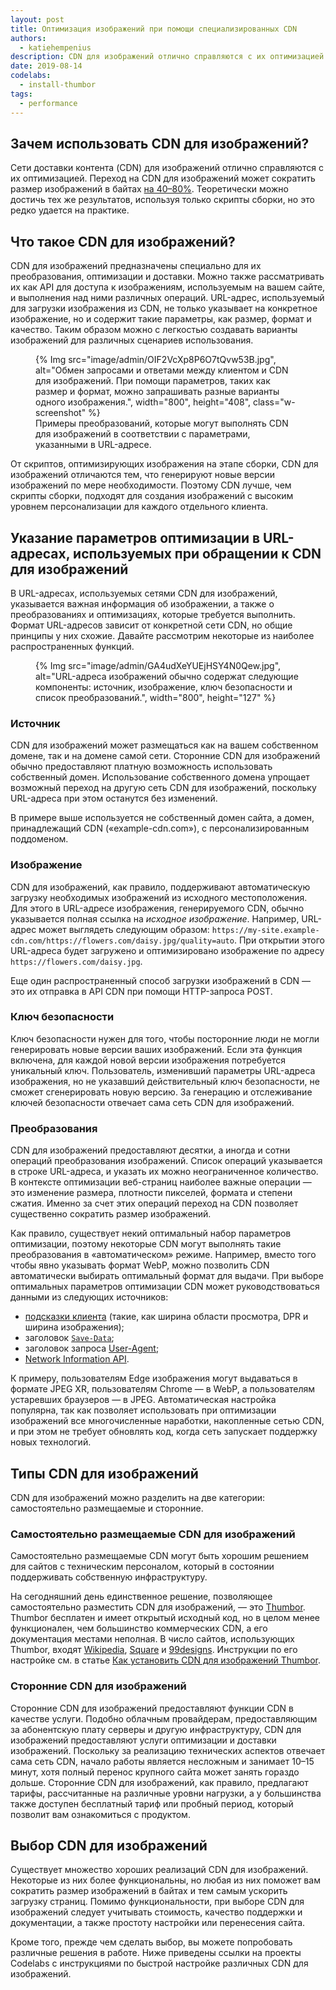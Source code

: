 ```yaml
---
layout: post
title: Оптимизация изображений при помощи специализированных CDN
authors:
  - katiehempenius
description: CDN для изображений отлично справляются с их оптимизацией. Переход на CDN для изображений может сократить размер изображений в байтах на 40–80%.
date: 2019-08-14
codelabs:
  - install-thumbor
tags:
  - performance
---
```


## Зачем использовать CDN для изображений?

Сети доставки контента (CDN) для изображений отлично справляются с их оптимизацией. Переход на CDN для изображений может сократить размер изображений в байтах [на 40–80%](https://www.youtube.com/watch?v=YJGCZCaIZkQ&t=1010s). Теоретически можно достичь тех же результатов, используя только скрипты сборки, но это редко удается на практике.

## Что такое CDN для изображений?

CDN для изображений предназначены специально для их преобразования, оптимизации и доставки. Можно также рассматривать их как API для доступа к изображениям, используемым на вашем сайте, и выполнения над ними различных операций. URL-адрес, используемый для загрузки изображения из CDN, не только указывает на конкретное изображение, но и содержит такие параметры, как размер, формат и качество. Таким образом можно с легкостью создавать варианты изображений для различных сценариев использования.

<figure class="w-figure">{% Img src="image/admin/OIF2VcXp8P6O7tQvw53B.jpg", alt="Обмен запросами и ответами между клиентом и CDN для изображений. При помощи параметров, таких как размер и формат, можно запрашивать разные варианты одного изображения.", width="800", height="408", class="w-screenshot" %} <figcaption class="w-figcaption"> Примеры преобразований, которые могут выполнять CDN для изображений в соответствии с параметрами, указанными в URL-адресе. </figcaption></figure>

От скриптов, оптимизирующих изображения на этапе сборки, CDN для изображений отличаются тем, что генерируют новые версии изображений по мере необходимости. Поэтому CDN лучше, чем скрипты сборки, подходят для создания изображений с высоким уровнем персонализации для каждого отдельного клиента.

## Указание параметров оптимизации в URL-адресах, используемых при обращении к CDN для изображений

В URL-адресах, используемых сетями CDN для изображений, указывается важная информация об изображении, а также о преобразованиях и оптимизациях, которые требуется выполнить. Формат URL-адресов зависит от конкретной сети CDN, но общие принципы у них схожие. Давайте рассмотрим некоторые из наиболее распространенных функций.

<figure class="w-figure">{% Img src="image/admin/GA4udXeYUEjHSY4N0Qew.jpg", alt="URL-адреса изображений обычно содержат следующие компоненты: источник, изображение, ключ безопасности и список преобразований.", width="800", height="127" %}</figure>

### Источник

CDN для изображений может размещаться как на вашем собственном домене, так и на домене самой сети. Сторонние CDN для изображений обычно предоставляют платную возможность использовать собственный домен. Использование собственного домена упрощает возможный переход на другую сеть CDN для изображений, поскольку URL-адреса при этом останутся без изменений.

В примере выше используется не собственный домен сайта, а домен, принадлежащий CDN («example-cdn.com»), с персонализированным поддоменом.

### Изображение

CDN для изображений, как правило, поддерживают автоматическую загрузку необходимых изображений из исходного местоположения. Для этого в URL-адресе изображения, генерируемого CDN, обычно указывается полная ссылка на *исходное изображение*. Например, URL-адрес может выглядеть следующим образом: `https://my-site.example-cdn.com/https://flowers.com/daisy.jpg/quality=auto`. При открытии этого URL-адреса будет загружено и оптимизировано изображение по адресу `https://flowers.com/daisy.jpg`.

Еще один распространенный способ загрузки изображений в CDN — это их отправка в API CDN при помощи HTTP-запроса POST.

### Ключ безопасности

Ключ безопасности нужен для того, чтобы посторонние люди не могли генерировать новые версии ваших изображений. Если эта функция включена, для каждой новой версии изображения потребуется уникальный ключ. Пользователь, изменивший параметры URL-адреса изображения, но не указавший действительный ключ безопасности, не сможет сгенерировать новую версию. За генерацию и отслеживание ключей безопасности отвечает сама сеть CDN для изображений.

### Преобразования

CDN для изображений предоставляют десятки, а иногда и сотни операций преобразования изображений. Список операций указывается в строке URL-адреса, и указать их можно неограниченное количество. В контексте оптимизации веб-страниц наиболее важные операции — это изменение размера, плотности пикселей, формата и степени сжатия. Именно за счет этих операций переход на CDN позволяет существенно сократить размер изображений.

Как правило, существует некий оптимальный набор параметров оптимизации, поэтому некоторые CDN могут выполнять такие преобразования в «автоматическом» режиме. Например, вместо того чтобы явно указывать формат WebP, можно позволить CDN автоматически выбирать оптимальный формат для выдачи. При выборе оптимальных параметров оптимизации CDN может руководствоваться данными из следующих источников:

- [подсказки клиента](https://developers.google.com/web/updates/2015/09/automating-resource-selection-with-client-hints) (такие, как ширина области просмотра, DPR и ширина изображения);
- заголовок [`Save-Data`](https://developer.mozilla.org/docs/Web/HTTP/Headers/Save-Data);
- заголовок запроса [User-Agent](https://developer.mozilla.org/docs/Web/HTTP/Headers/User-Agent);
- [Network Information API](https://developer.mozilla.org/docs/Web/API/Network_Information_API).

К примеру, пользователям Edge изображения могут выдаваться в формате JPEG XR, пользователям Chrome — в WebP, а пользователям устаревших браузеров — в JPEG.  Автоматическая настройка популярна, так как позволяет использовать при оптимизации изображений все многочисленные наработки, накопленные сетью CDN, и при этом не требует обновлять код, когда сеть запускает поддержку новых технологий.

## Типы CDN для изображений

CDN для изображений можно разделить на две категории: самостоятельно размещаемые и сторонние.

### Самостоятельно размещаемые CDN для изображений

Самостоятельно размещаемые CDN могут быть хорошим решением для сайтов с техническим персоналом, который в состоянии поддерживать собственную инфраструктуру.

На сегодняшний день единственное решение, позволяющее самостоятельно разместить CDN для изображений, — это [Thumbor](https://github.com/thumbor/thumbor). Thumbor бесплатен и имеет открытый исходный код, но в целом менее функционален, чем большинство коммерческих CDN, а его документация местами неполная. В число сайтов, использующих Thumbor, входят [Wikipedia](https://wikitech.wikimedia.org/wiki/Thumbor), [Square](https://medium.com/square-corner-blog/dynamic-images-with-thumbor-a430a1cfcd87) и [99designs](https://99designs.com/tech-blog/blog/2013/07/01/thumbnailing-with-thumbor/). Инструкции по его настройке см. в статье [Как установить CDN для изображений Thumbor](/install-thumbor).

### Сторонние CDN для изображений

Сторонние CDN для изображений предоставляют функции CDN в качестве услуги. Подобно облачным провайдерам, предоставляющим за абонентскую плату серверы и другую инфраструктуру, CDN для изображений предоставляют услуги оптимизации и доставки изображений. Поскольку за реализацию технических аспектов отвечает сама сеть CDN, начало работы является несложным и занимает 10–15 минут, хотя полный перенос крупного сайта может занять гораздо дольше. Сторонние CDN для изображений, как правило, предлагают тарифы, рассчитанные на различные уровни нагрузки, а у большинства также доступен бесплатный тариф или пробный период, который позволит вам ознакомиться с продуктом.

## Выбор CDN для изображений

Существует множество хороших реализаций CDN для изображений. Некоторые из них более функциональны, но любая из них поможет вам сократить размер изображений в байтах и тем самым ускорить загрузку страниц. Помимо функциональности, при выборе CDN для изображений следует учитывать стоимость, качество поддержки и документации, а также простоту настройки или перенесения сайта.

Кроме того, прежде чем сделать выбор, вы можете попробовать различные решения в работе. Ниже приведены ссылки на проекты Codelabs с инструкциями по быстрой настройке различных CDN для изображений.
